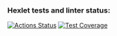 ### Hexlet tests and linter status:
[![Actions Status](https://github.com/AntonM-87/python-project-49/actions/workflows/hexlet-check.yml/badge.svg)](https://github.com/AntonM-87/python-project-49/actions)
[![Test Coverage](https://api.codeclimate.com/v1/badges/bfcacbe51cf42d111215/test_coverage)](https://codeclimate.com/github/AntonM-87/python-project-49/test_coverage)
